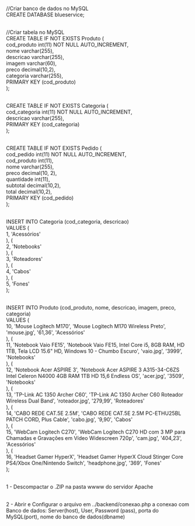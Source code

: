 //Criar banco de dados no MySQL <br>
CREATE DATABASE blueservice;<br><br>

//Criar tabela no MySQL<br>
CREATE TABLE IF NOT EXISTS Produto (<br>
    cod_produto int(11) NOT NULL AUTO_INCREMENT,<br>
    nome varchar(255),<br>
    descricao varchar(255),<br>
    imagem varchar(60),<br>
    preco decimal(10,2),<br>
    categoria varchar(255),<br>
    PRIMARY KEY (cod_produto)<br>
);<br><br>

CREATE TABLE IF NOT EXISTS Categoria (<br>
    cod_categoria int(11) NOT NULL AUTO_INCREMENT,<br>
    descricao varchar(255),<br>
    PRIMARY KEY (cod_categoria)<br>
);<br><br>

CREATE TABLE IF NOT EXISTS Pedido (<br>
    cod_pedido int(11) NOT NULL AUTO_INCREMENT,<br>
    cod_produto int(11),<br>
    nome varchar(255),<br>
    preco decimal(10, 2),<br>
    quantidade int(11),<br>
    subtotal decimal(10,2),<br>
    total decimal(10,2),<br>
    PRIMARY KEY (cod_pedido)<br>
);<br><br>

INSERT INTO Categoria (cod_categoria, descricao)<br>
VALUES (<br>
1, 'Acessórios'<br>
), (<br>
2, 'Notebooks'<br>
), (<br>
3, 'Roteadores'<br>
), (<br>
4, 'Cabos'<br>
), (<br>
5, 'Fones'<br>
);<br><br>

INSERT INTO Produto (cod_produto, nome, descricao, imagem, preco, categoria)<br>
VALUES (<br>
10, 'Mouse Logitech M170', 'Mouse Logitech M170 Wireless Preto', 'mouse.jpg', '61,36', 'Acessórios'<br>
), (<br>
11, 'Notebook Vaio FE15', 'Notebook Vaio FE15, Intel Core i5, 8GB RAM, HD 1TB, Tela LCD 15.6" HD, Windows 10 - Chumbo Escuro', 'vaio.jpg', '3999', 'Notebooks'<br>
), (<br>
12, 'Notebook Acer ASPIRE 3', 'Notebook Acer ASPIRE 3 A315-34-C6ZS Intel Celeron N4000 4GB RAM 1TB HD 15,6 Endless OS', 'acer.jpg', '3509', 'Notebooks'<br>
), (<br>
13, 'TP-Link AC 1350 Archer C60', 'TP-Link AC 1350 Archer C60 Roteador Wireless Dual Band', 'roteador.jpg', '279,99', 'Roteadores'<br>
), (<br>
14, 'CABO REDE CAT.5E 2.5M', 'CABO REDE CAT.5E 2.5M PC-ETHU25BL PATCH CORD, Plus Cable', 'cabo.jpg', '9,90', 'Cabos'<br>
), (<br>
15, 'WebCam Logitech C270', 'WebCam Logitech C270 HD com 3 MP para Chamadas e Gravações em Vídeo Widescreen 720p', 'cam.jpg', '404,23', 'Acessórios'<br>
), (<br>
16, 'Headset Gamer HyperX', 'Headset Gamer HyperX Cloud Stinger Core PS4/Xbox One/Nintendo Switch', 'headphone.jpg', '369', 'Fones'<br>
);<br>
<br>

1 - Descompactar o .ZIP na pasta wwww do servidor Apache<br><br>

2 - Abrir e Configurar o arquivo em ../backend/conexao.php a conexao com Banco de dados:
Server(host), User, Password (pass), porta do MySQL(port), nome do banco de dados(dbname)<br><br>
